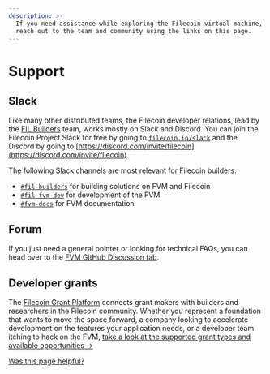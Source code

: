 ```yaml
---
description: >-
  If you need assistance while exploring the Filecoin virtual machine, you can
  reach out to the team and community using the links on this page.
---
```


# Support

## Slack

Like many other distributed teams, the Filecoin developer relations, lead by the [FIL Builders](https://fil.builders/) team, works mostly on Slack and Discord. You can join the Filecoin Project Slack for free by going to [`filecoin.io/slack`](https://filecoin.io/slack/) and the Discord by going to [https://discord.com/invite/filecoin](https://discord.com/invite/filecoin).  

The following Slack channels are most relevant for Filecoin builders: 

* [`#fil-builders`](https://filecoinproject.slack.com/archives/CRK2LKYHW) for building solutions on FVM and Filecoin
* [`#fil-fvm-dev`](https://filecoinproject.slack.com/archives/C029MT4PQB1) for development of the FVM
* [`#fvm-docs`](https://filecoinproject.slack.com/archives/C03MDFERKMJ) for FVM documentation

## Forum

If you just need a general pointer or looking for technical FAQs, you can head over to the [FVM GitHub Discussion tab](https://github.com/filecoin-project/community/discussions/categories/developers).

## Developer grants

The [Filecoin Grant Platform](https://github.com/filecoin-project/devgrants) connects grant makers with builders and researchers in the Filecoin community. Whether you represent a foundation that wants to move the space forward, a company looking to accelerate development on the features your application needs, or a developer team itching to hack on the FVM, [take a look at the supported grant types and available opportunities →](https://github.com/filecoin-project/devgrants)



[Was this page helpful?](https://airtable.com/apppq4inOe4gmSSlk/pagoZHC2i1iqgphgl/form?prefill\_Page+URL=https://docs.filecoin.io/smart-contracts/fundamentals/support)
